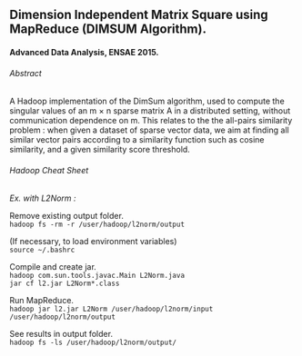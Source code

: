 ## Dimension Independent Matrix Square using MapReduce (DIMSUM Algorithm).

#### Advanced Data Analysis, ENSAE 2015.

###### Abstract

A Hadoop implementation of the DimSum algorithm, used to compute the singular values of an 
m × n sparse matrix A in a distributed setting, without communication dependence on m. 
This relates to the the all-pairs similarity problem : when given a dataset of sparse vector data, 
we aim at finding all similar vector pairs according to a similarity function such as cosine similarity, 
and a given similarity score threshold.

###### Hadoop Cheat Sheet

_Ex. with L2Norm :_

Remove existing output folder.      
`hadoop fs -rm -r /user/hadoop/l2norm/output`

(If necessary, to load environment variables)    
`source ~/.bashrc`

Compile and create jar.    
`hadoop com.sun.tools.javac.Main L2Norm.java`    
`jar cf l2.jar L2Norm*.class`

Run MapReduce.    
`hadoop jar l2.jar L2Norm /user/hadoop/l2norm/input /user/hadoop/l2norm/output`

See results in output folder.    
`hadoop fs -ls /user/hadoop/l2norm/output/`


